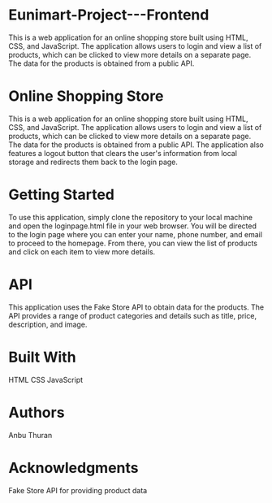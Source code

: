 # Eunimart-Project---Frontend
This is a web application for an online shopping store built using HTML, CSS, and JavaScript. The application allows users to login and view a list of products, which can be clicked to view more details on a separate page. The data for the products is obtained from a public API.

# Online Shopping Store
This is a web application for an online shopping store built using HTML, CSS, and JavaScript. The application allows users to login and view a list of products, which can be clicked to view more details on a separate page. The data for the products is obtained from a public API. The application also features a logout button that clears the user's information from local storage and redirects them back to the login page.

# Getting Started
To use this application, simply clone the repository to your local machine and open the loginpage.html file in your web browser. You will be directed to the login page where you can enter your name, phone number, and email to proceed to the homepage. From there, you can view the list of products and click on each item to view more details.

# API
This application uses the Fake Store API to obtain data for the products. The API provides a range of product categories and details such as title, price, description, and image.

# Built With
HTML
CSS
JavaScript
# Authors
Anbu Thuran
# Acknowledgments
Fake Store API for providing product data
